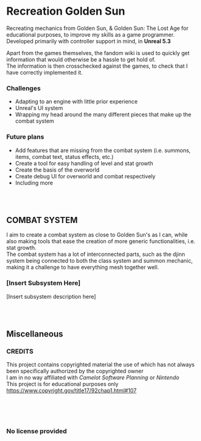 # Recreation Golden Sun
Recreating mechanics from Golden Sun, & Golden Sun: The Lost Age for educational purposes, to improve my skills as a game programmer.
</br>
Developed primarily with controller support in mind, in **Unreal 5.3**

Apart from the games themselves, the fandom wiki is used to quickly get information that would otherwise be a hassle to get hold of.
</br>
The information is then crosschecked against the games, to check that I have correctly implemented it.

### Challenges
* Adapting to an engine with little prior experience
* Unreal's UI system
* Wrapping my head around the many different pieces that make up the combat system
  

### Future plans
* Add features that are missing from the combat system (i.e. summons, items, combat text, status effects, etc.)
* Create a tool for easy handling of level and stat growth
* Create the basis of the overworld
* Create debug UI for overworld and combat respectively
* Including more
</br>
</br>

## COMBAT SYSTEM
I aim to create a combat system as close to Golden Sun's as I can, while also making tools that ease the creation of more generic functionalities, i.e. stat growth. </br>
The combat system has a lot of interconnected parts, such as the djinn system being connected to both the class system and summon mechanic, making it a challenge to have everything mesh together well.

### [Insert Subsystem Here]
[Insert subsystem description here]

</br>
</br>

## Miscellaneous

### CREDITS
This project contains copyrighted material the use of which has not always been specifically authorized by the copyrighted owner
</br>
I am in no way affiliated with *Camelot Software Planning* or *Nintendo*
</br>
This project is for educational purposes only
</br>
https://www.copyright.gov/title17/92chap1.html#107


</br>
</br>
</br>

### No license provided
